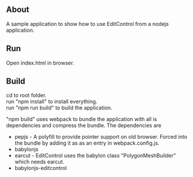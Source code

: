 ## About
A sample application to show how to use EditControl from a nodejs application.

## Run
Open index.html in browser.

## Build
cd to root folder.  
run "npm install" to install everything.  
run "npm run build" to build the application.    
  
"npm build" uses webpack to bundle the application with all is dependencies and compress the bundle.
The dependencies are
* pepjs  - A polyfill to provide pointer support on old browser. Forced into the bundle by adding it as as an entry in webpack.config.js.
* babylonjs
* earcut - EditControl uses the babylon class "PolygonMeshBuilder" which needs earcut.
* babylonjs-editcontrol

